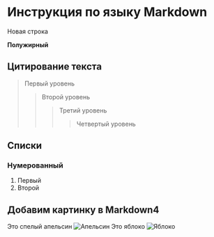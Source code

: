 # Инструкция по языку Markdown

Новая строка

**Полужирный**

## Цитирование текста

> Первый уровень
>> Второй уровень
>>> Третий уровень
>>>> Четвертый уровень

## Списки
### Нумерованный
1. Первый
2. Второй

## Добавим картинку в Markdown4
Это спелый апельсин ![Апельсин](apelsin.jpg)
Это яблоко ![Яблоко](yabloko.jpg)
